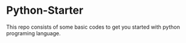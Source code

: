 # Python-Starter
This repo consists of some basic codes to get you started with python programing language.
